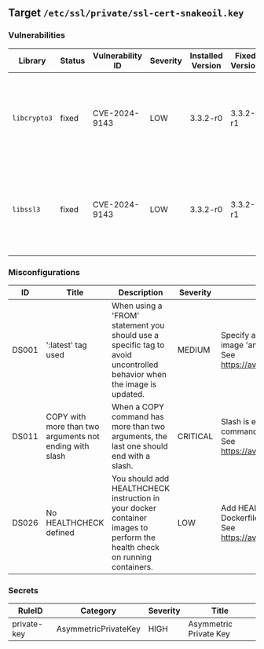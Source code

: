 ## Target `/etc/ssl/private/ssl-cert-snakeoil.key`
### Vulnerabilities
| Library | Status | Vulnerability ID | Severity | Installed Version | Fixed Version | Title | References |
|---------|--------|------------------|----------|-------------------|---------------|-------|------------|
| `libcrypto3` | fixed | CVE-2024-9143 | LOW | 3.3.2-r0 | 3.3.2-r1 | openssl: Low-level invalid GF(2^m) parameters lead to OOB memory access | https://access.redhat.com/security/cve/CVE-2024-9143, <br>https://github.com/openssl/openssl/commit/72ae83ad214d2eef262461365a1975707f862712, <br>https://github.com/openssl/openssl/commit/bc7e04d7c8d509fb78fc0e285aa948fb0da04700 |
| `libssl3` | fixed | CVE-2024-9143 | LOW | 3.3.2-r0 | 3.3.2-r1 | openssl: Low-level invalid GF(2^m) parameters lead to OOB memory access | https://access.redhat.com/security/cve/CVE-2024-9143, <br>https://github.com/openssl/openssl/commit/72ae83ad214d2eef262461365a1975707f862712, <br>https://github.com/openssl/openssl/commit/bc7e04d7c8d509fb78fc0e285aa948fb0da04700 |
### Misconfigurations
| ID | Title | Description | Severity | Message | Code |
|----|-------|-------------|----------|---------|------|
| DS001 | ':latest' tag used | When using a 'FROM' statement you should use a specific tag to avoid uncontrolled behavior when the image is updated. | MEDIUM | Specify a tag in the 'FROM' statement for image 'ansibleplaybookbundle/apb-base' <br> See https://avd.aquasec.com/misconfig/ds001 | <pre>1 FROM ansibleplaybookbundle/apb-base <br></pre> |
| DS011 | COPY with more than two arguments not ending with slash | When a COPY command has more than two arguments, the last one should end with a slash. | CRITICAL | Slash is expected at the end of COPY command argument '}}' <br> See https://avd.aquasec.com/misconfig/ds011 | <pre>7 COPY . /opt/ansible/roles/{{ role_name }} <br></pre> |
| DS026 | No HEALTHCHECK defined | You should add HEALTHCHECK instruction in your docker container images to perform the health check on running containers. | LOW | Add HEALTHCHECK instruction in your Dockerfile <br> See https://avd.aquasec.com/misconfig/ds026 |  |
### Secrets
| RuleID | Category | Severity | Title |
|--------|----------|----------|-------|
| private-key | AsymmetricPrivateKey | HIGH | Asymmetric Private Key |

